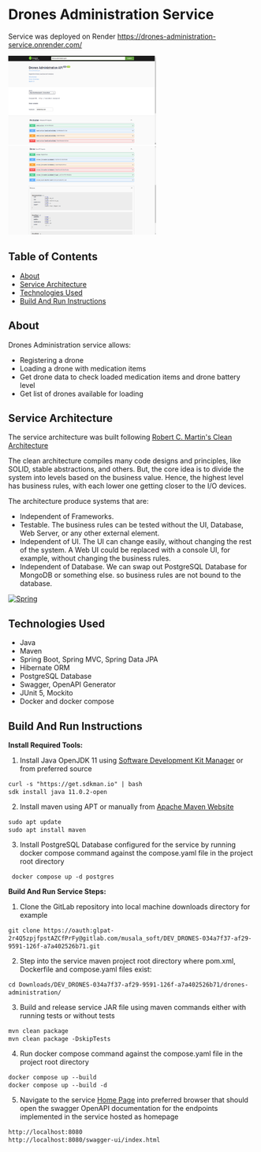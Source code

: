 # Drones Administration Service

Service was deployed on Render
https://drones-administration-service.onrender.com/

<a href="https://drones-administration-service.onrender.com/">
  <picture>
    <img src="screenshots/capture1.png" height="180" width="300" alt="Spring"/>
  </picture>
</a>

<a href="https://drones-administration-service.onrender.com/">
  <picture>
    <img src="screenshots/capture2.png" height="180" width="300" alt="Spring"/>
  </picture>
</a>


## Table of Contents

- [About](#About)
- [Service Architecture](#service-architecture)
- [Technologies Used](#technologies-used)
- [Build And Run Instructions](#build-and-run-instructions)


## About

Drones Administration service allows:
- Registering a drone
- Loading a drone with medication items
- Get drone data to check loaded medication items and drone battery level
- Get list of drones available for loading

## Service Architecture

The service architecture was built following [Robert C. Martin's Clean Architecture](https://blog.cleancoder.com/uncle-bob/2012/08/13/the-clean-architecture.html)

The clean architecture compiles many code designs and principles, like SOLID, stable abstractions, and others. But, the core idea is to divide the system into levels based on the business value. Hence, the highest level has business rules, with each lower one getting closer to the I/O devices.

The architecture produce systems that are:

- Independent of Frameworks.
- Testable. The business rules can be tested without the UI, Database, Web Server, or any other external element.
- Independent of UI. The UI can change easily, without changing the rest of the system. A Web UI could be replaced with a console UI, for example, without changing the business rules.
- Independent of Database. We can swap out PostgreSQL Database for MongoDB or something else. so business rules are not bound to the database.

<a href="https://blog.cleancoder.com/uncle-bob/2012/08/13/the-clean-architecture.html">
  <picture>
    <img src="https://blog.cleancoder.com/uncle-bob/images/2012-08-13-the-clean-architecture/CleanArchitecture.jpg" height="500" width="700" alt="Spring"/>
  </picture>
</a>

## Technologies Used

- Java
- Maven
- Spring Boot, Spring MVC, Spring Data JPA
- Hibernate ORM
- PostgreSQL Database
- Swagger, OpenAPI Generator
- JUnit 5, Mockito
- Docker and docker compose

## Build And Run Instructions

**Install Required Tools:**

1. Install Java OpenJDK 11 using [Software Development Kit Manager](https://sdkman.io/) or from preferred source
```
curl -s "https://get.sdkman.io" | bash
sdk install java 11.0.2-open
```
2. Install maven using APT or manually from [Apache Maven Website](https://maven.apache.org/install.html)
```
sudo apt update
sudo apt install maven
```

3. Install PostgreSQL Database configured for the service by running docker compose command against the compose.yaml file in the project root directory

```
 docker compose up -d postgres
```

**Build And Run Service Steps:**

1. Clone the GitLab repository into local machine downloads directory for example

```
git clone https://oauth:glpat-2r4Q5zpjfpstAZCfPrFy@gitlab.com/musala_soft/DEV_DRONES-034a7f37-af29-9591-126f-a7a402526b71.git
```

2. Step into the service maven project root directory where pom.xml, Dockerfile and compose.yaml files exist:
```
cd Downloads/DEV_DRONES-034a7f37-af29-9591-126f-a7a402526b71/drones-administration/
```

3. Build and release service JAR file using maven commands either with running tests or without tests

```
mvn clean package
mvn clean package -DskipTests
```

4. Run docker compose command against the compose.yaml file in the project root directory

```
docker compose up --build
docker compose up --build -d
```
5. Navigate to the service [Home Page](http://localhost:8080/) into preferred browser that should open the swagger OpenAPI documentation for the endpoints implemented in the service hosted as homepage

```
http://localhost:8080
http://localhost:8080/swagger-ui/index.html
```
